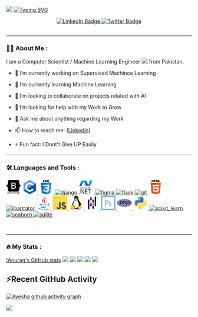 ![](https://user-images.githubusercontent.com/3369400/133268513-5bfe2f93-4402-42c9-a403-81c9e86934b6.jpeg)
[![Typing SVG](https://readme-typing-svg.demolab.com?font=Fira+Code&size=45&pause=1000&color=288BFF&center=true&vCenter=true&width=1435&height=100&lines=Hi+%2C+I+Am+Ayesha+Irshad;The+Next+Code+Breaker)](https://git.io/typing-svg)
<div id="badges" align="center">
  <a href="https://www.linkedin.com/in/ayesha-irshad/">
  <img src="https://img.shields.io/badge/LinkedIn-blue?style=for-the-badge&logo=linkedin&logoColor=white" alt="LinkedIn Badge"/>
  </a>
  <a href="https://twitter.com/Ayeshairshad124">
    <img src="https://img.shields.io/badge/Twitter-blue?style=for-the-badge&logo=twitter&logoColor=white" alt="Twitter Badge"/>
  </a>
</div>
<div align="center">  
<img src="https://komarev.com/ghpvc/?username=AyeshaIrshad1337&style=flat-square&color=blue" alt=""/>
</div>

---

### :woman_technologist: About Me :
I am a Computer Scientist / Machine Learning Engineer <img src="https://media.giphy.com/media/WUlplcMpOCEmTGBtBW/giphy.gif" width="30"> from Pakistan.

- 🔭 I’m currently working on Supervised Machince Learning
- 🌱 I’m currently learning Machine Learning
- 👯 I’m looking to collaborate on projects related with AI
- 🤔 I’m looking for help with my Work to Grow
- 💬 Ask me about anything regarding my Work
- 📫 How to reach me: ([Linkedin](https://www.linkedin.com/in/ayesha-irshad/))

- ⚡ Fun fact: I Dont't Give UP Easily

---

### :hammer_and_wrench: Languages and Tools :

<div>  

<p align="left"> <a href="https://getbootstrap.com" target="_blank" rel="noreferrer"> <img src="https://raw.githubusercontent.com/devicons/devicon/master/icons/bootstrap/bootstrap-plain-wordmark.svg" alt="bootstrap" width="40" height="40"/> </a> <a href="https://www.cprogramming.com/" target="_blank" rel="noreferrer"> <img src="https://raw.githubusercontent.com/devicons/devicon/master/icons/c/c-original.svg" alt="c" width="40" height="40"/> </a> <a href="https://www.w3schools.com/css/" target="_blank" rel="noreferrer"> <img src="https://raw.githubusercontent.com/devicons/devicon/master/icons/css3/css3-original-wordmark.svg" alt="css3" width="40" height="40"/> </a> <a href="https://www.djangoproject.com/" target="_blank" rel="noreferrer"> <img src="https://cdn.worldvectorlogo.com/logos/django.svg" alt="django" width="40" height="40"/> </a> <a href="https://dotnet.microsoft.com/" target="_blank" rel="noreferrer"> <img src="https://raw.githubusercontent.com/devicons/devicon/master/icons/dot-net/dot-net-original-wordmark.svg" alt="dotnet" width="40" height="40"/> </a> <a href="https://www.figma.com/" target="_blank" rel="noreferrer"> <img src="https://www.vectorlogo.zone/logos/figma/figma-icon.svg" alt="figma" width="40" height="40"/> </a> <a href="https://flask.palletsprojects.com/" target="_blank" rel="noreferrer"> <img src="https://www.vectorlogo.zone/logos/pocoo_flask/pocoo_flask-icon.svg" alt="flask" width="40" height="40"/> </a> <a href="https://git-scm.com/" target="_blank" rel="noreferrer"> <img src="https://www.vectorlogo.zone/logos/git-scm/git-scm-icon.svg" alt="git" width="40" height="40"/> </a> <a href="https://www.w3.org/html/" target="_blank" rel="noreferrer"> <img src="https://raw.githubusercontent.com/devicons/devicon/master/icons/html5/html5-original-wordmark.svg" alt="html5" width="40" height="40"/> </a> <a href="https://www.adobe.com/in/products/illustrator.html" target="_blank" rel="noreferrer"> <img src="https://www.vectorlogo.zone/logos/adobe_illustrator/adobe_illustrator-icon.svg" alt="illustrator" width="40" height="40"/> </a> <a href="https://www.java.com" target="_blank" rel="noreferrer"> <img src="https://raw.githubusercontent.com/devicons/devicon/master/icons/java/java-original.svg" alt="java" width="40" height="40"/> </a> <a href="https://developer.mozilla.org/en-US/docs/Web/JavaScript" target="_blank" rel="noreferrer"> <img src="https://raw.githubusercontent.com/devicons/devicon/master/icons/javascript/javascript-original.svg" alt="javascript" width="40" height="40"/> </a> <a href="https://www.linux.org/" target="_blank" rel="noreferrer"> <img src="https://raw.githubusercontent.com/devicons/devicon/master/icons/linux/linux-original.svg" alt="linux" width="40" height="40"/> </a> <a href="https://pandas.pydata.org/" target="_blank" rel="noreferrer"> <img src="https://raw.githubusercontent.com/devicons/devicon/2ae2a900d2f041da66e950e4d48052658d850630/icons/pandas/pandas-original.svg" alt="pandas" width="40" height="40"/> </a> <a href="https://www.photoshop.com/en" target="_blank" rel="noreferrer"> <img src="https://raw.githubusercontent.com/devicons/devicon/master/icons/photoshop/photoshop-line.svg" alt="photoshop" width="40" height="40"/> </a> <a href="https://www.php.net" target="_blank" rel="noreferrer"> <img src="https://raw.githubusercontent.com/devicons/devicon/master/icons/php/php-original.svg" alt="php" width="40" height="40"/> </a> <a href="https://www.python.org" target="_blank" rel="noreferrer"> <img src="https://raw.githubusercontent.com/devicons/devicon/master/icons/python/python-original.svg" alt="python" width="40" height="40"/> </a> <a href="https://scikit-learn.org/" target="_blank" rel="noreferrer"> <img src="https://upload.wikimedia.org/wikipedia/commons/0/05/Scikit_learn_logo_small.svg" alt="scikit_learn" width="40" height="40"/> </a> <a href="https://seaborn.pydata.org/" target="_blank" rel="noreferrer"> <img src="https://seaborn.pydata.org/_images/logo-mark-lightbg.svg" alt="seaborn" width="40" height="40"/> </a> <a href="https://www.sqlite.org/" target="_blank" rel="noreferrer"> <img src="https://www.vectorlogo.zone/logos/sqlite/sqlite-icon.svg" alt="sqlite" width="40" height="40"/> </a> </p>&nbsp;
</div>

---

### :fire: My Stats :
[!Anurag's GitHub stats](https://github-readme-stats.vercel.app/api?username=AyeshaIrshad1337&show_icons=true&theme=radical)
![](http://github-profile-summary-cards.vercel.app/api/cards/stats?username=AyeshaIrshad1337&theme=nord_dark)
![](http://github-profile-summary-cards.vercel.app/api/cards/productive-time?username=AyeshaIrshad1337&theme=nord_dark&utcOffset=8)
![](http://github-profile-summary-cards.vercel.app/api/cards/most-commit-language?username=AyeshaIrshad1337&theme=nord_dark)
![](http://github-profile-summary-cards.vercel.app/api/cards/repos-per-language?username=AyeshaIrshad1337&theme=nord_dark)
![](http://github-profile-summary-cards.vercel.app/api/cards/profile-details?username=AyeshaIrshad1337&theme=nord_dark) 
## ⚡Recent GitHub Activity
  [![Ayesha github activity graph](https://github-readme-activity-graph.vercel.app/graph?username=AyeshaIrshad1337&bg_color=18122B&color=6096B4&line=3A98B9&point=FCFFE7&area=true&hide_border=false)](https://github.com/ashutosh00710/github-readme-activity-graph)
  
 <img src="https://user-images.githubusercontent.com/73097560/115834477-dbab4500-a447-11eb-908a-139a6edaec5c.gif"></a>

